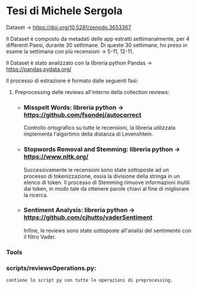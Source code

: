 # Tesi di Michele Sergola

Dataset -> https://doi.org/10.5281/zenodo.3653367

Il Dataset è composto da metadati delle app estratti settimanalmente, per 4 differenti Paesi, durante 30 settimane.
Di queste 30 settimane, ho preso in esame la settimana con più recensioni -> 5-11, 12-11.

Il Dataset è stato analizzato con la libreria python Pandas -> https://pandas.pydata.org/

Il processo di estrazione è formato dalle seguenti fasi:
  
   1. Preprocessing delle reviews all'interno della collection reviews:
      *  ### Misspelt Words: libreria python -> https://github.com/fsondej/autocorrect
         Controllo ortografico su tutte le recensioni, la libreria utilizzata implementa l'algortimo della distanza di Levenshtein.
      
      *  ### Stopwords Removal and Stemming: libreria python -> https://www.nltk.org/
         Successivamente le recensioni sono state sottoposte ad un processo di tokenizzazione, ossia la divisione della stringa in un elenco di token.
         Il processo di Stemming rimuove informazioni inutili dai token, in modo tale da ottenere parole chiavi al fine di migliorare la ricerca.
            
      *  ### Sentiment Analysis: libreria python -> https://github.com/cjhutto/vaderSentiment
         Infine, le reviews sono state sottoposte all'analisi del sentimento con il filtro Vader.

### Tools

### scripts/reviewsOperations.py:
    contiene lo script py con tutte le operazioni di preprocessing.
